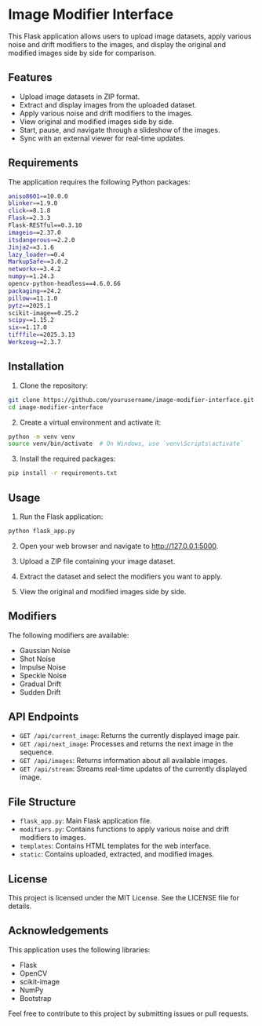 # Image Modifier Interface

This Flask application allows users to upload image datasets, apply various noise and drift modifiers to the images, and display the original and modified images side by side for comparison.

## Features

- Upload image datasets in ZIP format.
- Extract and display images from the uploaded dataset.
- Apply various noise and drift modifiers to the images.
- View original and modified images side by side.
- Start, pause, and navigate through a slideshow of the images.
- Sync with an external viewer for real-time updates.

## Requirements

The application requires the following Python packages:

```bash
aniso8601==10.0.0
blinker==1.9.0
click==8.1.8
Flask==2.3.3
Flask-RESTful==0.3.10
imageio==2.37.0
itsdangerous==2.2.0
Jinja2==3.1.6
lazy_loader==0.4
MarkupSafe==3.0.2
networkx==3.4.2
numpy==1.24.3
opencv-python-headless==4.6.0.66
packaging==24.2
pillow==11.1.0
pytz==2025.1
scikit-image==0.25.2
scipy==1.15.2
six==1.17.0
tifffile==2025.3.13
Werkzeug==2.3.7
```

## Installation

1. Clone the repository:

```bash
git clone https://github.com/yourusername/image-modifier-interface.git
cd image-modifier-interface
```

2. Create a virtual environment and activate it:

```bash
python -m venv venv
source venv/bin/activate  # On Windows, use `venv\Scripts\activate`
```

3. Install the required packages:

```bash
pip install -r requirements.txt
```

## Usage

1. Run the Flask application:

```bash
python flask_app.py
```

2. Open your web browser and navigate to http://127.0.0.1:5000.

3. Upload a ZIP file containing your image dataset.

4. Extract the dataset and select the modifiers you want to apply.

5. View the original and modified images side by side.

## Modifiers

The following modifiers are available:

- Gaussian Noise
- Shot Noise
- Impulse Noise
- Speckle Noise
- Gradual Drift
- Sudden Drift

## API Endpoints

- `GET /api/current_image`: Returns the currently displayed image pair.
- `GET /api/next_image`: Processes and returns the next image in the sequence.
- `GET /api/images`: Returns information about all available images.
- `GET /api/stream`: Streams real-time updates of the currently displayed image.

## File Structure

- `flask_app.py`: Main Flask application file.
- `modifiers.py`: Contains functions to apply various noise and drift modifiers to images.
- `templates`: Contains HTML templates for the web interface.
- `static`: Contains uploaded, extracted, and modified images.

## License

This project is licensed under the MIT License. See the LICENSE file for details.

## Acknowledgements

This application uses the following libraries:

- Flask
- OpenCV
- scikit-image
- NumPy
- Bootstrap

Feel free to contribute to this project by submitting issues or pull requests.
